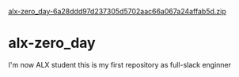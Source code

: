 [alx-zero_day-6a28ddd97d237305d5702aac66a067a24affab5d.zip](https://github.com/alainrenen/alx-zero_day/files/10139774/alx-zero_day-6a28ddd97d237305d5702aac66a067a24affab5d.zip)
# alx-zero_day
I'm now ALX student this is my first repository as full-slack enginner 
